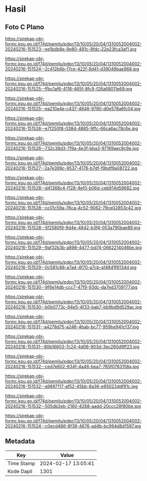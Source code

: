 # Hasil

## Foto C Plano

https://sirekap-obj-formc.kpu.go.id/f74d/pemilu/pdpr/13/10/05/20/04/1310052004002-20240216-151523--ee1bdb8e-9e80-491c-8fdc-22e23fca3af1.jpg

https://sirekap-obj-formc.kpu.go.id/f74d/pemilu/pdpr/13/10/05/20/04/1310052004002-20240216-151524--2c412b6b-f7ce-422f-8d41-d39046bae968.jpg

https://sirekap-obj-formc.kpu.go.id/f74d/pemilu/pdpr/13/10/05/20/04/1310052004002-20240216-151525--ffbc1af6-4118-465f-8fc9-f26a68011e69.jpg

https://sirekap-obj-formc.kpu.go.id/f74d/pemilu/pdpr/13/10/05/20/04/1310052004002-20240216-151525--ea210a4e-c437-4646-9780-d0e578a6fc04.jpg

https://sirekap-obj-formc.kpu.go.id/f74d/pemilu/pdpr/13/10/05/20/04/1310052004002-20240216-151526--e7f250f8-038d-4885-9ffc-66ca6ac78c6e.jpg

https://sirekap-obj-formc.kpu.go.id/f74d/pemilu/pdpr/13/10/05/20/04/1310052004002-20240216-151526--732c38d3-7f9a-4e3f-bba3-97169aec9c9e.jpg

https://sirekap-obj-formc.kpu.go.id/f74d/pemilu/pdpr/13/10/05/20/04/1310052004002-20240216-151527--2a7e399c-9537-4176-b7df-f9bdf9a08722.jpg

https://sirekap-obj-formc.kpu.go.id/f74d/pemilu/pdpr/13/10/05/20/04/1310052004002-20240216-151528--d41368c4-f128-4ef0-b06d-ceb914d59682.jpg

https://sirekap-obj-formc.kpu.go.id/f74d/pemilu/pdpr/13/10/05/20/04/1310052004002-20240216-151528--cc01c59a-76ca-4c52-9062-79ce02853c42.jpg

https://sirekap-obj-formc.kpu.go.id/f74d/pemilu/pdpr/13/10/05/20/04/1310052004002-20240216-151528--5f2580f9-9d4e-4842-b3f4-053a790bae89.jpg

https://sirekap-obj-formc.kpu.go.id/f74d/pemilu/pdpr/13/10/05/20/04/1310052004002-20240216-151529--9af32b3b-a898-4477-bd74-0662214046be.jpg

https://sirekap-obj-formc.kpu.go.id/f74d/pemilu/pdpr/13/10/05/20/04/1310052004002-20240216-151529--0c581c88-a7a4-4f70-a7cb-a14841f6134d.jpg

https://sirekap-obj-formc.kpu.go.id/f74d/pemilu/pdpr/13/10/05/20/04/1310052004002-20240216-151530--9f6e14db-ccc7-47f9-93dc-da7ed3709177.jpg

https://sirekap-obj-formc.kpu.go.id/f74d/pemilu/pdpr/13/10/05/20/04/1310052004002-20240216-151530--b0b0773c-94e5-4f33-bab7-bb9bd9d529ac.jpg

https://sirekap-obj-formc.kpu.go.id/f74d/pemilu/pdpr/13/10/05/20/04/1310052004002-20240216-151531--a4278d75-a246-4bab-bc77-959be941cf37.jpg

https://sirekap-obj-formc.kpu.go.id/f74d/pemilu/pdpr/13/10/05/20/04/1310052004002-20240216-151531--80b16603-7c24-4d06-903d-3ec260d9ff23.jpg

https://sirekap-obj-formc.kpu.go.id/f74d/pemilu/pdpr/13/10/05/20/04/1310052004002-20240216-151532--ced7e602-634f-4a46-bea7-765f0783158a.jpg

https://sirekap-obj-formc.kpu.go.id/f74d/pemilu/pdpr/13/10/05/20/04/1310052004002-20240216-151532--a9897117-af52-45bb-8a36-e95022ddf91c.jpg

https://sirekap-obj-formc.kpu.go.id/f74d/pemilu/pdpr/13/10/05/20/04/1310052004002-20240216-151532--505db2eb-2160-4288-aadd-20ccc28f80be.jpg

https://sirekap-obj-formc.kpu.go.id/f74d/pemilu/pdpr/13/10/05/20/04/1310052004002-20240216-151524--c0ecd486-8f39-4676-ad4b-bc994d8d1597.jpg


## Metadata

| Key        | Value               |
| ---------- | ------------------- |
| Time Stamp | 2024-02-17 13:05:41 |
| Kode Dapil | 1301                |



